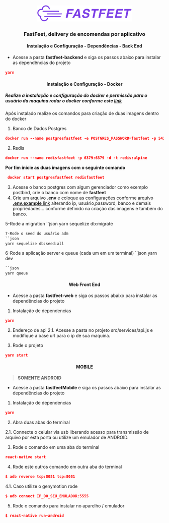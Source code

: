 <h1 align="center">
  <img alt="Fastfeet" title="Fastfeet" src="logo.png" width="300px" />
</h1>


<h3 align="center">
  FastFeet, delivery de encomendas por aplicativo
</h3>


<h4 align="center"><strong>Instalação e Configuração - Dependências - Back End</strong></h4>

<ul>
  <li>Acesse a pasta <b>fastfeet-backend</b> e siga os passos abaixo para instalar as dependências do projeto</li>
</ul>

```json
yarn
```

<h4 align="center"><strong>Instalação e Configuração - Docker</strong></h4>
<h5>Realize a instalação e configuração do docker e permissão para o usuário da maquina rodar o docker conforme este <a href="https://docs.docker.com/" >link</a></h5>
<p>Após instalado realize os comandos para criação de duas imagens dentro do docker</p>

1. Banco de Dados Postgres

```json
docker run --name postgresfastfeet -e POSTGRES_PASSWORD=fastfeet -p 5432:5432 -d postgres:11
```

2. Redis

```json
docker run --name redisfastfeet -p 6379:6379 -d -t redis:alpine
```

<strong>Por fim inicie as duas imagens com o seguinte comando</strong>

```json
 docker start postgresfastfeet redisfastfeet
```
3. Acesse o banco postgres com algum gerenciador como exemplo postbird, crie o banco com nome de <strong>fastfeet</strong>
4. Crie um arquivo <b>.env</b> e coloque as configurações conforme arquivo [<b>.env.example</b> link](https://github.com/EdilsonAndrade/fastfeet/blob/master/fastfeet-backend/.env.example)  alterando ip, usuário,password, banco e demais propriedades... conforme definido na criação das imagens e também do banco.

5-Rode a migration
``json
yarn sequelize db:migrate
```
7-Rode o seed do usuário adm
``json
yarn sequelize db:seed:all
```
6-Rode a aplicação server e queue (cada um em um terminal)
``json
yarn dev
```
``json
yarn queue
```

<h4 align="center"><strong>Web Front End </strong></h4>

<ul>
  <li>Acesse a pasta <b>fastfeet-web</b> e siga os passos abaixo para instalar as dependências do projeto</li>
</ul>


1. Instalação de dependencias

```json
yarn
```

2. Endereço de api
2.1. Acesse a pasta no projeto src/services/api.js e modifique a base url para o ip de sua maquina.

3. Rode o projeto
```json
yarn start
```

<h4 align="center"><strong>MOBILE</strong></h4>

>**SOMENTE ANDROID**

<ul>
  <li>Acesse a pasta <b>fastfeetMobile</b> e siga os passos abaixo para instalar as dependências do projeto</li>
</ul>


1. Instalação de dependencias

```json
yarn
```

2. Abra duas abas do terminal

2.1. Connecte o celular via usb liberando acesso para transmissão de arquivo por esta porta ou utilize um emulador de ANDROID. 

3. Rode o comando em uma aba do terminal
```json
react-native start
```
4. Rode este outros comando em outra aba do terminal
```json
$ adb reverse tcp:8081 tcp:8081

```
4.1. Caso utilize o genymotion rode
```json
$ adb connect IP_DO_SEU_EMULADOR:5555

```
5. Rode o comando para instalar no aparelho / emulador
```json
$ react-native run-android

```
